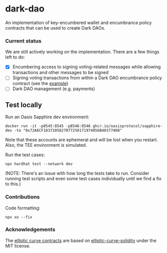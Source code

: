 # dark-dao
An implementation of key-encumbered wallet and encumbrance policy contracts that can be used to create Dark DAOs.

### Current status
We are still actively working on the implementation. There are a few things left to do:
- [X] Encumbering access to signing voting-related messages while allowing transactions and other messages to be signed
- [ ] Signing voting transactions from within a Dark DAO encumbrance policy contract (see the [example](contracts/ExampleEncumbrancePolicy.sol))
- [ ] Dark DAO management (e.g. payments)

## Test locally
Run an Oasis Sapphire dev environment:
```
docker run -it -p8545:8545 -p8546:8546 ghcr.io/oasisprotocol/sapphire-dev -to "0x72A6CF1837105827077250171974056B40377488"
```

Note that these accounts are ephemeral and will be lost when you restart. Also, the TEE environment is simulated.

Run the test cases:
```shell
npx hardhat test --network dev
```

(NOTE: There's an issue with how long the tests take to run. Consider running test scripts and even some test cases individually until we find a fix to this.)

### Contributions
Code formatting:
```
npx xo --fix
```

### Acknowledgements
The [elliptic curve contracts](contracts/elliptic-curve) are based on [elliptic-curve-solidity](https://github.com/witnet/elliptic-curve-solidity) under the MIT license.
